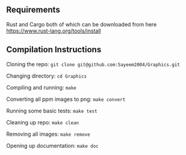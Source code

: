 ## Requirements
Rust and Cargo both of which can be downloaded from here https://www.rust-lang.org/tools/install

## Compilation Instructions
Cloning the repo: `git clone git@github.com:Sayeem2004/Graphics.git`       

Changing directory: `cd Graphics`      

Compiling and running: `make`

Converting all ppm images to png: `make convert`

Running some basic tests: `make test`

Cleaning up repo: `make clean`

Removing all images: `make remove`

Opening up documentation: `make doc`
